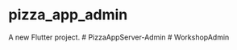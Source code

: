 # pizza_app_admin

A new Flutter project.
#   P i z z a A p p S e r v e r - A d m i n  
 #   W o r k s h o p A d m i n  
 